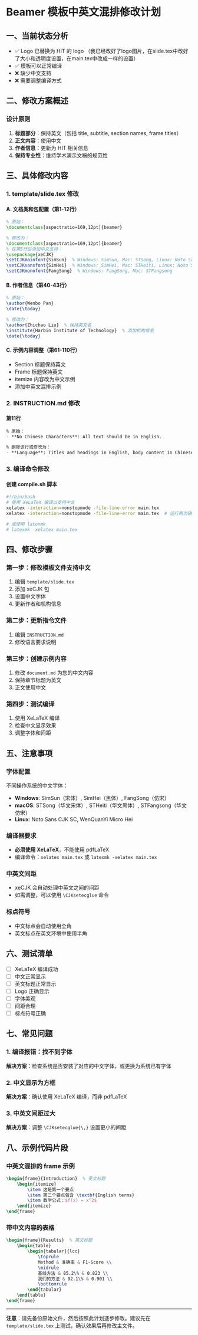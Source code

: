 # Beamer 模板中英文混排修改计划

## 一、当前状态分析
- ✅ Logo 已替换为 HIT 的 logo （我已经改好了logo图片，在slide.tex中改好了大小和透明度设置，在main.tex中改成一样的设置）
- ✅ 模板可以正常编译
- ❌ 缺少中文支持
- ❌ 需要调整编译方式

## 二、修改方案概述

### 设计原则
1. **标题部分**：保持英文（包括 title, subtitle, section names, frame titles）
2. **正文内容**：使用中文
3. **作者信息**：更新为 HIT 相关信息
4. **保持专业性**：维持学术演示文稿的规范性

## 三、具体修改内容

### 1. template/slide.tex 修改

#### A. 文档类和包配置（第1-12行）
```latex
% 原始：
\documentclass[aspectratio=169,12pt]{beamer}

% 修改为：
\documentclass[aspectratio=169,12pt]{beamer}
% 在第5行后添加中文支持：
\usepackage{xeCJK}
\setCJKmainfont{SimSun}  % Windows: SimSun, Mac: STSong, Linux: Noto Sans CJK SC
\setCJKsansfont{SimHei}  % Windows: SimHei, Mac: STHeiti, Linux: Noto Sans CJK SC
\setCJKmonofont{FangSong}  % Windows: FangSong, Mac: STFangsong
```

#### B. 作者信息（第40-43行）
```latex
% 原始：
\author{Wenbo Pan}
\date{\today}

% 修改为：
\author{Zhichao Liu}  % 保持英文名
\institute{Harbin Institute of Technology}  % 添加机构信息
\date{\today}
```

#### C. 示例内容调整（第61-110行）
- Section 标题保持英文
- Frame 标题保持英文  
- itemize 内容改为中文示例
- 添加中英文混排示例

### 2. INSTRUCTION.md 修改

#### 第11行
```markdown
% 原始：
- **No Chinese Characters**: All text should be in English.

% 删除该行或修改为：
- **Language**: Titles and headings in English, body content in Chinese.
```

### 3. 编译命令修改

#### 创建 compile.sh 脚本
```bash
#!/bin/bash
# 使用 XeLaTeX 编译以支持中文
xelatex -interaction=nonstopmode -file-line-error main.tex
xelatex -interaction=nonstopmode -file-line-error main.tex  # 运行两次确保引用正确

# 或使用 latexmk
# latexmk -xelatex main.tex
```

## 四、修改步骤

### 第一步：修改模板文件支持中文
1. 编辑 `template/slide.tex`
2. 添加 xeCJK 包
3. 设置中文字体
4. 更新作者和机构信息

### 第二步：更新指令文件
1. 编辑 `INSTRUCTION.md`
2. 修改语言要求说明

### 第三步：创建示例内容
1. 修改 `document.md` 为您的中文内容
2. 保持章节标题为英文
3. 正文使用中文

### 第四步：测试编译
1. 使用 XeLaTeX 编译
2. 检查中文显示效果
3. 调整字体和间距

## 五、注意事项

### 字体配置
不同操作系统的中文字体：
- **Windows**: SimSun（宋体）, SimHei（黑体）, FangSong（仿宋）
- **macOS**: STSong（华文宋体）, STHeiti（华文黑体）, STFangsong（华文仿宋）
- **Linux**: Noto Sans CJK SC, WenQuanYi Micro Hei

### 编译器要求
- **必须使用 XeLaTeX**，不能使用 pdfLaTeX
- 编译命令：`xelatex main.tex` 或 `latexmk -xelatex main.tex`

### 中英文间距
- xeCJK 会自动处理中英文之间的间距
- 如需调整，可以使用 `\CJKsetecglue` 命令

### 标点符号
- 中文标点会自动使用全角
- 英文标点在英文环境中使用半角

## 六、测试清单

- [ ] XeLaTeX 编译成功
- [ ] 中文正常显示
- [ ] 英文标题正常显示
- [ ] Logo 正确显示
- [ ] 字体美观
- [ ] 间距合理
- [ ] 标点符号正确

## 七、常见问题

### 1. 编译报错：找不到字体
**解决方案**：检查系统是否安装了对应的中文字体，或更换为系统已有字体

### 2. 中文显示为方框
**解决方案**：确认使用 XeLaTeX 编译，而非 pdfLaTeX

### 3. 中英文间距过大
**解决方案**：调整 `\CJKsetecglue{\,}` 设置更小的间距

## 八、示例代码片段

### 中英文混排的 frame 示例
```latex
\begin{frame}{Introduction}  % 英文标题
    \begin{itemize}
        \item 这是第一个要点
        \item 第二个要点包含 \textbf{English terms}
        \item 数学公式：$f(x) = x^2$
    \end{itemize}
\end{frame}
```

### 带中文内容的表格
```latex
\begin{frame}{Results}  % 英文标题
    \begin{table}
        \begin{tabular}{lcc}
            \toprule
            Method & 准确率 & F1-Score \\
            \midrule
            基线方法 & 85.2\% & 0.823 \\
            我们的方法 & 92.1\% & 0.901 \\
            \bottomrule
        \end{tabular}
    \end{table}
\end{frame}
```

---

**注意**：请先备份原始文件，然后按照此计划逐步修改。建议先在 `template/slide.tex` 上测试，确认效果后再修改主文件。